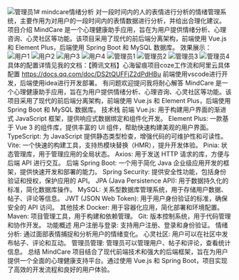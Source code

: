 ![管理员1](https://github.com/user-attachments/assets/a8dd3ee3-f3d4-438a-92b6-80f1308945cf)# mindcare情绪分析
对一段时间内的人的表情进行分析的情绪管理系统，主要作用为对用户的一段时间内的表情数据进行分析，并给出合理化建议。
项目介绍
MindCare 是一个心理健康助手应用，旨在为用户提供情绪分析、心理咨询、心灵社区等功能。该项目采用了现代的前后端分离架构，前端使用 Vue.js 和 Element Plus，后端使用 Spring Boot 和 MySQL 数据库。
效果展示：
![用户1](https://github.com/user-attachments/assets/5249c96e-cd6f-42e4-9aed-047ea53b8229)
![用户2](https://github.com/user-attachments/assets/b84c1e45-cc9f-4850-a284-6fd34129d9b0)
![用户3](https://github.com/user-attachments/assets/77644477-ad96-4e81-8d69-70663e977515)
![用户4](https://github.com/user-attachments/assets/edc6be69-da29-42ec-bc06-dc21de92b400)
![管理员1](https://github.com/user-attachments/assets/77e01051-b9b1-4290-be90-800299dc3a61)
![管理员2](https://github.com/user-attachments/assets/1671db6b-240d-492e-a589-46b1e9d9f1fa)
![管理员3](https://github.com/user-attachments/assets/41622d58-9c5c-4eff-b03f-b25dafa1077d)
![管理员4](https://github.com/user-attachments/assets/d2555c86-579f-48b2-a875-d7a995717c77)
具体的配置详情见我的文档：【腾讯文档】心海留痕项目coze工作流和阿里云具体配置
https://docs.qq.com/doc/DS2tQUFFjZ2dPdHBu
前端使用vscode进行开发，后端使用idea进行开发部署。
有问题欢迎提问我将耐心解答
MindCare 是一个心理健康助手应用，旨在为用户提供情绪分析、心理咨询、心灵社区等功能。该项目采用了现代的前后端分离架构，前端使用 Vue.js 和 Element Plus，后端使用 Spring Boot 和 MySQL 数据库。
技术栈
前端
Vue.js: 用于构建用户界面的渐进式 JavaScript 框架，提供响应式数据绑定和组件化开发。
Element Plus: 一款基于 Vue 3 的组件库，提供丰富的 UI 组件，帮助快速构建美观的用户界面。
TypeScript: 为 JavaScript 提供静态类型检查，增强代码的可维护性和可读性。
Vite: 一个快速的构建工具，支持热模块替换（HMR），提升开发体验。
Pinia: 状态管理库，用于管理应用的全局状态。
Axios: 用于发送 HTTP 请求的库，方便与后端 API 进行交互。
后端
Spring Boot: 一个用于简化 Java 企业级应用开发的框架，提供快速开发和部署的能力。
Spring Security: 提供安全性功能，包括身份验证和授权，保护应用的 API。
JPA (Java Persistence API): 用于数据持久化的标准，简化数据库操作。
MySQL: 关系型数据库管理系统，用于存储用户数据、帖子、评论等信息。
JWT (JSON Web Token): 用于用户身份验证的标准，确保安全的 API 访问。
其他技术
Docker: 用于容器化应用，简化部署和环境配置。
Maven: 项目管理工具，用于构建和依赖管理。
Git: 版本控制系统，用于代码管理和协作开发。
功能概述
用户注册与登录: 支持用户注册、登录和身份验证。
情绪分析: 通过面部表情捕捉和分析用户的情绪变化。
心灵社区: 用户可以在社区中发布帖子、评论和互动。
管理员管理: 管理员可以管理用户、帖子和评论，查看统计信息。
总结
MindCare 项目结合了现代前端技术和强大的后端框架，旨在为用户提供一个全面的心理健康支持平台。通过使用 Vue.js 和 Spring Boot，项目实现了高效的开发流程和良好的用户体验。
